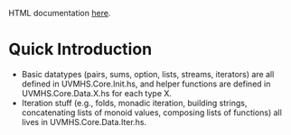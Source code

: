 HTML documentation [here](https://uvm-plaid.github.io/uvmhs/doc).

# Quick Introduction

- Basic datatypes (pairs, sums, option, lists, streams, iterators) are all
  defined in UVMHS.Core.Init.hs, and helper functions are defined in
  UVMHS.Core.Data.X.hs for each type X.
- Iteration stuff (e.g., folds, monadic iteration, building strings,
  concatenating lists of monoid values, composing lists of functions) all lives
  in UVMHS.Core.Data.Iter.hs.
